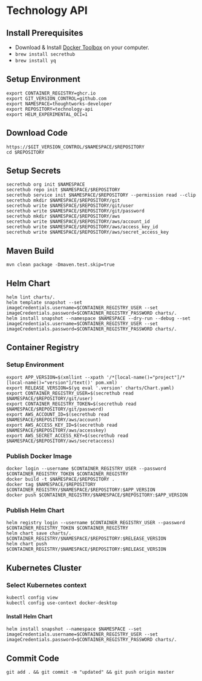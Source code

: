 # Technology API

## Install Prerequisites

* Download & Install [Docker Toolbox](https://www.docker.com/products/docker-toolbox) on your computer.
* ```brew install secrethub```
* ```brew install yq```

## Setup Environment

```
export CONTAINER_REGISTRY=ghcr.io
export GIT_VERSION_CONTROL=github.com
export NAMESPACE=thoughtworks-developer
export REPOSITORY=technology-api
export HELM_EXPERIMENTAL_OCI=1
```

## Download Code

```
https://$GIT_VERSION_CONTROL/$NAMESPACE/$REPOSITORY
cd $REPOSITORY
```

## Setup Secrets

```
secrethub org init $NAMESPACE
secrethub repo init $NAMESPACE/$REPOSITORY
secrethub service init $NAMESPACE/$REPOSITORY --permission read --clip
secrethub mkdir $NAMESPACE/$REPOSITORY/git
secrethub write $NAMESPACE/$REPOSITORY/git/user
secrethub write $NAMESPACE/$REPOSITORY/git/password
secrethub mkdir $NAMESPACE/$REPOSITORY/aws
secrethub write $NAMESPACE/$REPOSITORY/aws/account_id
secrethub write $NAMESPACE/$REPOSITORY/aws/access_key_id
secrethub write $NAMESPACE/$REPOSITORY/aws/secret_access_key
```

## Maven Build

```
mvn clean package -Dmaven.test.skip=true
```

## Helm Chart

```
helm lint charts/.
helm template snapshot --set imageCredentials.username=$CONTAINER_REGISTRY_USER --set imageCredentials.password=$CONTAINER_REGISTRY_PASSWORD charts/.
helm install snapshot --namespace $NAMESPACE --dry-run --debug --set imageCredentials.username=$CONTAINER_REGISTRY_USER --set imageCredentials.password=$CONTAINER_REGISTRY_PASSWORD charts/.
```

## Container Registry

### Setup Environment

```
export APP_VERSION=$(xmllint --xpath '/*[local-name()="project"]/*[local-name()="version"]/text()' pom.xml)
export RELEASE_VERSION=$(yq eval '.version' charts/Chart.yaml)
export CONTAINER_REGISTRY_USER=$(secrethub read $NAMESPACE/$REPOSITORY/git/user)
export CONTAINER_REGISTRY_TOKEN=$(secrethub read $NAMESPACE/$REPOSITORY/git/password)
export AWS_ACCOUNT_ID=$(secrethub read $NAMESPACE/$REPOSITORY/aws/account)
export AWS_ACCESS_KEY_ID=$(secrethub read $NAMESPACE/$REPOSITORY/aws/accesskey)
export AWS_SECRET_ACCESS_KEY=$(secrethub read $NAMESPACE/$REPOSITORY/aws/secretaccess)
```

### Publish Docker Image

```
docker login --username $CONTAINER_REGISTRY_USER --password $CONTAINER_REGISTRY_TOKEN $CONTAINER_REGISTRY
docker build -t $NAMESPACE/$REPOSITORY .
docker tag $NAMESPACE/$REPOSITORY $CONTAINER_REGISTRY/$NAMESPACE/$REPOSITORY:$APP_VERSION
docker push $CONTAINER_REGISTRY/$NAMESPACE/$REPOSITORY:$APP_VERSION
```

### Publish Helm Chart

```
helm registry login --username $CONTAINER_REGISTRY_USER --password $CONTAINER_REGISTRY_TOKEN $CONTAINER_REGISTRY
helm chart save charts/. $CONTAINER_REGISTRY/$NAMESPACE/$REPOSITORY:$RELEASE_VERSION
helm chart push $CONTAINER_REGISTRY/$NAMESPACE/$REPOSITORY:$RELEASE_VERSION
```

## Kubernetes Cluster

### Select Kubernetes context

```
kubectl config view
kubectl config use-context docker-desktop
```

#### Install Helm Chart

```
helm install snapshot --namespace $NAMESPACE --set imageCredentials.username=$CONTAINER_REGISTRY_USER --set imageCredentials.password=$CONTAINER_REGISTRY_PASSWORD charts/.
```

## Commit Code

```
git add . && git commit -m "updated" && git push origin master
```